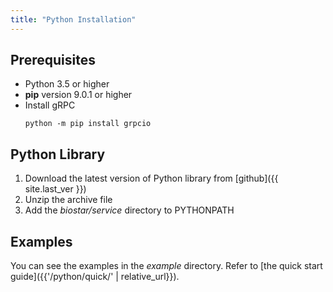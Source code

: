 ```yaml
---
title: "Python Installation"
---
```


## Prerequisites

* Python 3.5 or higher
* __pip__ version 9.0.1 or higher
* Install gRPC
   ```
   python -m pip install grpcio
   ```

## Python Library

1. Download the latest version of Python library from [github]({{ site.last_ver }})
2. Unzip the archive file
3. Add the _biostar/service_ directory to PYTHONPATH

## Examples

You can see the examples in the _example_ directory. Refer to [the quick start guide]({{'/python/quick/' | relative_url}}).